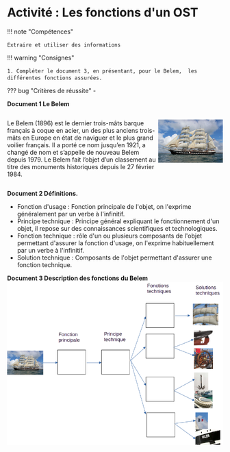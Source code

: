 # Activité : Les fonctions d'un OST

!!! note "Compétences"

    Extraire et utiliser des informations 

!!! warning "Consignes"

    1. Compléter le document 3, en présentant, pour le Belem,  les différentes fonctions assurées.
    
??? bug "Critères de réussite"
    - 



<div markdown style="page-break-after: always;">


**Document 1 Le Belem**
<div markdown style="display: flex; flex-direction:row" > 

Le Belem (1896) est le dernier trois-mâts barque français à coque en acier, un des plus anciens trois-mâts en Europe en état de naviguer et le plus grand voilier français. Il a porté ce nom jusqu’en 1921, a changé de nom et s’appelle de nouveau Belem depuis 1979. Le Belem fait l’objet d’un classement au titre des monuments historiques depuis le 27 février 1984. 

![](pictures/bateau.png)

</div>

**Document 2 Définitions.**

- Fonction d'usage : Fonction principale de l'objet, on l'exprime généralement par un verbe à l'infinitif.
- Principe technique : Principe général expliquant le fonctionnement d'un objet, il repose sur des connaissances scientifiques et technologiques.
- Fonction technique : rôle d'un ou plusieurs composants de l'objet permettant d'assurer la fonction d'usage, on l'exprime habituellement par un verbe à l'infinitif.
- Solution technique : Composants de l'objet permettant d'assurer une fonction technique.

**Document 3 Description des fonctions du Belem**
![](pictures/focntionsBelem.png)

